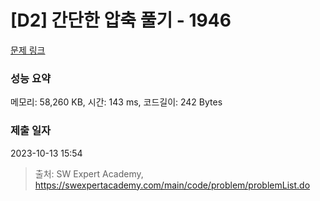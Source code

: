 # [D2] 간단한 압축 풀기 - 1946 

[문제 링크](https://swexpertacademy.com/main/code/problem/problemDetail.do?contestProbId=AV5PmkDKAOMDFAUq) 

### 성능 요약

메모리: 58,260 KB, 시간: 143 ms, 코드길이: 242 Bytes

### 제출 일자

2023-10-13 15:54



> 출처: SW Expert Academy, https://swexpertacademy.com/main/code/problem/problemList.do